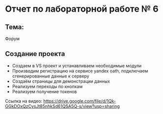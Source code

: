 # Отчет по лабораторной работе № 6  

## Тема: 
Форум 

## Создание проекта  

- Создаем в VS проект и устанавливаем необходимые модули
- Производим регистрацию на сервисе yandex oath, подключаем сгенерированные данные к серверу
- Создаём страницы для демонстрации данных
- Реализуем переходы по кнопкам
- Реализуем получение токенов

Ссылка на видео: https://drive.google.com/file/d/1Qk-GGkDOxQzCysJt85nhkSd61QSA5Q-s/view?usp=sharing
